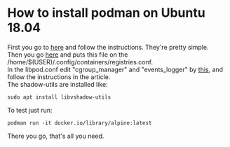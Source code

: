 # How to install podman on Ubuntu 18.04


First you go to [here](https://clouding.io/hc/en-us/articles/360011382320-How-to-Install-and-Use-Podman-on-Ubuntu-18-04) and follow the instructions. They're pretty simple.    
Then you go [here](https://github.com/containers/podman/blob/master/test/registries.conf) and puts this file on the /home/$(USER)/.config/containers/registries.conf.    
In the libpod.conf edit "cgroup_manager" and "events_logger" by [this](https://dev.to/bowmanjd/using-podman-on-windows-subsystem-for-linux-wsl-58ji), and follow the instructions in the article.        
The shadow-utils are installed like:
```
sudo apt install libvshadow-utils
```

To test just run:
```
podman run -it docker.io/library/alpine:latest
```

There you go, that's all you need.

